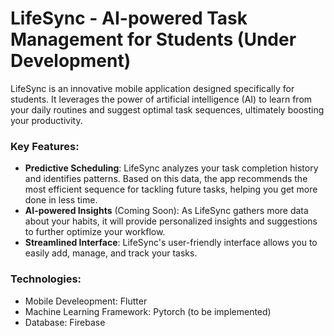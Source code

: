 # LifeSync - AI-powered Task Management for Students (Under Development)

LifeSync is an innovative mobile application designed specifically for students. It leverages the power of artificial intelligence (AI) to learn from your daily routines and suggest optimal task sequences, ultimately boosting your productivity.

### Key Features:

- **Predictive Scheduling**: LifeSync analyzes your task completion history and identifies patterns. Based on this data, the app recommends the most efficient sequence for tackling future tasks, helping you get more done in less time.
- **AI-powered Insights** (Coming Soon): As LifeSync gathers more data about your habits, it will provide personalized insights and suggestions to further optimize your workflow.
- **Streamlined Interface**: LifeSync's user-friendly interface allows you to easily add, manage, and track your tasks.

### Technologies:  

- Mobile Develeopment: Flutter
- Machine Learning Framework: Pytorch (to be implemented)
- Database: Firebase


  
